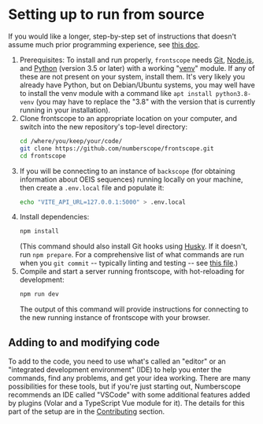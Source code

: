 # Setting up to run from source

If you would like a longer, step-by-step set of instructions that doesn't
assume much prior programming experience, see [this doc](./onboarding.md).

1.  Prerequisites: To install and run properly, `frontscope` needs
    [Git](https://git-scm.com/), [Node.js](https://nodejs.org/en/), and
    [Python](https://www.python.org/) (version 3.5 or later) with a working
    "[venv](https://docs.python.org/3/library/venv.html)" module. If any of
    these are not present on your system, install them. It's very likely you
    already have Python, but on Debian/Ubuntu systems, you may well have to
    install the venv module with a command like `apt install python3.8-venv`
    (you may have to replace the "3.8" with the version that is currently
    running in your installation).
2.  Clone frontscope to an appropriate location on your computer, and switch
    into the new repository's top-level directory:
    ```sh
    cd /where/you/keep/your/code/
    git clone https://github.com/numberscope/frontscope.git
    cd frontscope
    ```
3.  If you will be connecting to an instance of `backscope` (for obtaining
    information about OEIS sequences) running locally on your machine, then
    create a `.env.local` file and populate it:
    ```sh
    echo "VITE_API_URL=127.0.0.1:5000" > .env.local
    ```
4.  Install dependencies:
    ```sh
    npm install
    ```
    (This command should also install Git hooks using
    [Husky](https://github.com/typicode/husky). If it doesn't, run
    `npm prepare`. For a comprehensive list of what commands are run when you
    `git commit` -- typically linting and testing -- see
    [this file](./.husky/pre-commit).)
5.  Compile and start a server running frontscope, with hot-reloading for
    development:
    ```sh
    npm run dev
    ```
    The output of this command will provide instructions for connecting to the
    new running instance of frontscope with your browser.

## Adding to and modifying code

To add to the code, you need to use what's called an "editor" or an
"integrated development environment" (IDE) to help you enter the commands,
find any problems, and get your idea working. There are many possibilities for
these tools, but if you're just starting out, Numberscope recommends an IDE
called "VSCode" with some additional features added by plugins (Volar and a
TypeScript Vue module for it). The details for this part of the setup are in
the [Contributing](visual-studio-code-setup.md) section.
